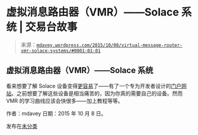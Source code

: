 <!--yml

分类：未分类

日期：2024-05-18 05:39:29

-->

# 虚拟消息路由器（VMR）——Solace 系统 | 交易台故事

> 来源：[`mdavey.wordpress.com/2015/10/08/virtual-message-router-vmr-solace-systems/#0001-01-01`](https://mdavey.wordpress.com/2015/10/08/virtual-message-router-vmr-solace-systems/#0001-01-01)

## 虚拟消息路由器（VMR）——Solace 系统

看来想要了解 Solace 设备变得[更容易](http://www.solacesystems.com/blog/message-for-messaging-developers)了——有了一个专为开发者设计的[门户网站](http://dev.solacesystems.com/)。之前想要了解这些设备是相当痛苦的，因为你真的需要自己的设备。然而 VMR 的学习曲线应该会快很多——加上教程等等。

作者：mdavey 日期：2015 年 10 月 8 日。

发布在[未分类](https://mdavey.wordpress.com/category/uncategorized/)
